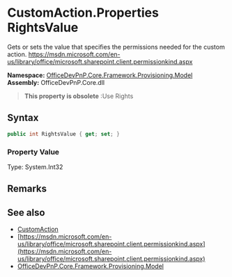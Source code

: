# CustomAction.Properties RightsValue
 Gets or sets the value that specifies the permissions needed for the custom action. https://msdn.microsoft.com/en-us/library/office/microsoft.sharepoint.client.permissionkind.aspx  

**Namespace:** [OfficeDevPnP.Core.Framework.Provisioning.Model](OfficeDevPnP.Core.Framework.Provisioning.Model.md)  
**Assembly:** OfficeDevPnP.Core.dll  

>**This property is obsolete**
>:Use Rights

## Syntax
```C#
public int RightsValue { get; set; }
```

### Property Value
Type: System.Int32  

## Remarks
  
## See also
- [CustomAction](OfficeDevPnP.Core.Framework.Provisioning.Model.CustomAction.md) 
- [https://msdn.microsoft.com/en-us/library/office/microsoft.sharepoint.client.permissionkind.aspx](https://msdn.microsoft.com/en-us/library/office/microsoft.sharepoint.client.permissionkind.aspx)
- [OfficeDevPnP.Core.Framework.Provisioning.Model](OfficeDevPnP.Core.Framework.Provisioning.Model.md) 
